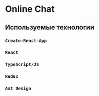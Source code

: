 # Online Chat

## Используемые технологии
### `Create-React-App`
### `React`
### `TypeScript/JS`
### `Redux`
### `Ant Design`



